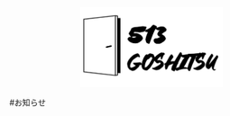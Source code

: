 <p align="center">
<img src="https://github.com/513goshitsu/ArcadeBoard/blob/main/img/logo1.png?raw=true" width="50%">
</p>
#お知らせ

